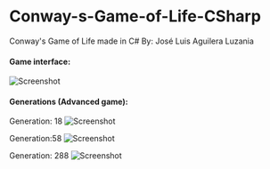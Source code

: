 # Conway-s-Game-of-Life-CSharp
Conway's Game of Life made in C#
By: José Luis Aguilera Luzania


#### Game interface:
![Screenshot](https://github.com/JoseLuis-AL/Conway-s-Game-of-Life-CSharp/blob/master/Imagenes/Interfaz.png)

#### Generations (Advanced game):
Generation: 18
![Screenshot](https://github.com/JoseLuis-AL/Conway-s-Game-of-Life-CSharp/blob/master/Imagenes/Generation18.png)

Generation:58
![Screenshot](https://github.com/JoseLuis-AL/Conway-s-Game-of-Life-CSharp/blob/master/Imagenes/Generation58.PNG)

Generation: 288
![Screenshot](https://github.com/JoseLuis-AL/Conway-s-Game-of-Life-CSharp/blob/master/Imagenes/Generation288.PNG)
